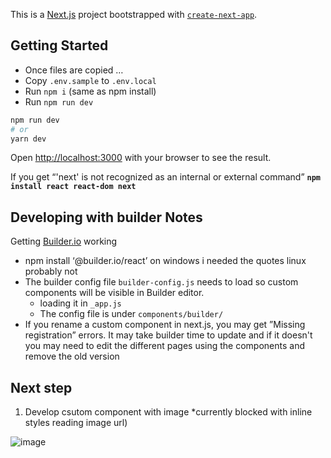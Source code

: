This is a [Next.js](https://nextjs.org/) project bootstrapped with [`create-next-app`](https://github.com/vercel/next.js/tree/canary/packages/create-next-app).

## Getting Started
- Once files are copied …
- Copy `.env.sample` to `.env.local`
- Run `npm i` (same as npm install)
- Run `npm run dev`

```bash
npm run dev
# or
yarn dev
```
Open [http://localhost:3000](http://localhost:3000) with your browser to see the result.

If you get “'next' is not recognized as an internal or external command”
**`npm install react react-dom next`**

## Developing with builder Notes
Getting [Builder.io](http://Builder.io) working
* npm install ‘@builder.io/react’ on windows i needed the quotes linux probably not
* The builder config file `builder-config.js` needs to load so custom components will be visible in Builder editor. 
  * loading it in `_app.js` 
  * The config file is under `components/builder/`
* If you rename a custom component in next.js, you may get ”Missing registration” errors. It may take builder time to update and if it doesn't you may need to edit the different pages using the components and remove the old version 

## Next step
1. Develop csutom component with image *currently blocked with inline styles reading image url)

![image](https://user-images.githubusercontent.com/99825339/213774328-8003bd03-2d70-4fe1-942b-110b805f5987.png)
